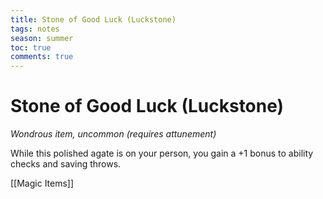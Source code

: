 ---title: Stone of Good Luck (Luckstone)tags: notesseason: summertoc: truecomments: true---
# Stone of Good Luck (Luckstone)

*Wondrous item, uncommon (requires attunement)*

While this polished agate is on your person, you gain a +1 bonus to ability checks and saving throws.


[[Magic Items]]
